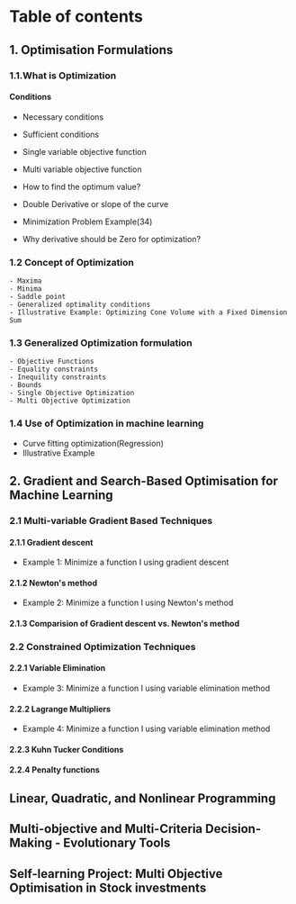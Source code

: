 # Table of contents

## 1. Optimisation Formulations

### 1.1.What is Optimization

#### Conditions
- Necessary conditions
- Sufficient conditions

- Single variable objective function
- Multi variable objective function

- How to find the optimum value?
- Double Derivative or slope of the curve
- Minimization Problem Example(34)
- Why derivative should be Zero for optimization?

### 1.2 Concept of Optimization
    - Maxima
    - Minima
    - Saddle point
    - Generalized optimality conditions
    - Illustrative Example: Optimizing Cone Volume with a Fixed Dimension Sum

### 1.3 Generalized Optimization formulation
    - Objective Functions
    - Equality constraints
    - Inequility constraints
    - Bounds
    - Single Objective Optimization
    - Multi Objective Optimization
    
### 1.4 Use of Optimization in machine learning
- Curve fitting optimization(Regression)
- Illustrative Example
    
## 2. Gradient and Search-Based Optimisation for Machine Learning

### 2.1 Multi-variable Gradient Based Techniques

#### 2.1.1 Gradient descent
- Example 1: Minimize a function I using gradient descent
#### 2.1.2 Newton's method
- Example 2: Minimize a function I using Newton's method
#### 2.1.3 Comparision of Gradient descent vs. Newton's method
    
### 2.2 Constrained Optimization Techniques

#### 2.2.1 Variable Elimination
- Example 3: Minimize a function I using variable elimination method

#### 2.2.2 Lagrange Multipliers
- Example 4: Minimize a function I using variable elimination method
#### 2.2.3 Kuhn Tucker Conditions
#### 2.2.4 Penalty functions
    
    

## Linear, Quadratic, and Nonlinear Programming

## Multi-objective and Multi-Criteria Decision-Making - Evolutionary Tools

## Self-learning Project: Multi Objective Optimisation in Stock investments